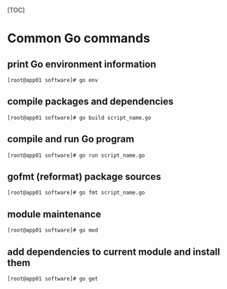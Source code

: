[TOC]



# Common Go commands

## print Go environment information

```shell
[root@app01 software]# go env
```

## compile packages and dependencies

```shell
[root@app01 software]# go build script_name.go
```

## compile and run Go program

```shell
[root@app01 software]# go run script_name.go
```

## gofmt (reformat) package sources

```shell
[root@app01 software]# go fmt script_name.go
```

## module maintenance

```shell
[root@app01 software]# go mod
```

## add dependencies to current module and install them
```shell
[root@app01 software]# go get
```